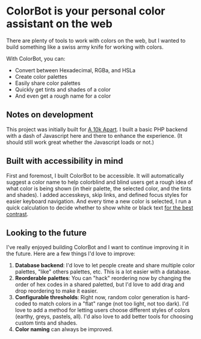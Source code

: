 # ColorBot is your personal color assistant on the web

There are plenty of tools to work with colors on the web, but I wanted to build
something like a swiss army knife for working with colors.

With ColorBot, you can:

- Convert between Hexadecimal, RGBa, and HSLa
- Create color palettes
- Easily share color palettes
- Quickly get tints and shades of a color
- And even get a rough name for a color

## Notes on development

This project was initially built for [A 10k Apart](https://a-k-apart.com/). I
built a basic PHP backend with a dash of Javascript here and there to enhance
the experience. (It should still work great whether the Javascript loads or not.)

## Built with accessibility in mind

First and foremost, I built ColorBot to be accessible. It will automatically
suggest a color name to help colorblind and blind users get a rough idea of what
color is being shown (in their palette, the selected color, and the tints and
shades). I added accesskeys, skip links, and defined focus styles for easier
keyboard navigation. And every time a new color is selected, I run a quick
calculation to decide whether to show white or black text [for the best
contrast](https://24ways.org/2010/calculating-color-contrast/).

## Looking to the future

I've really enjoyed building ColorBot and I want to continue improving it in the
future. Here are a few things I'd love to improve:

1. **Database backend**: I'd love to let people create and share multiple color
palettes, "like" others palettes, etc. This is a lot easier with a database.
2. **Reorderable palettes**: You can "hack" reordering now by changing the order
of hex codes in a shared paletted, but I'd love to add drag and drop reordering
to make it easier.
3. **Configurable thresholds**: Right now, random color generation is hard-coded
to match colors in a "flat" range (not too light, not too dark). I'd love to add
a method for letting users choose different styles of colors (earthy, greys,
pastels, all). I'd also love to add better tools for choosing custom tints and
shades.
4. **Color naming** can always be improved.